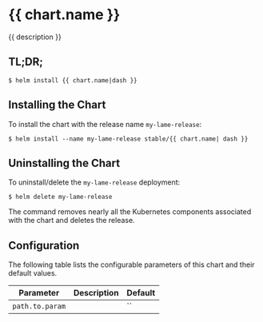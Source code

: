 # {{ chart.name }}
{{ description }}


## TL;DR;

```console
$ helm install {{ chart.name|dash }}
```

## Installing the Chart

To install the chart with the release name `my-lame-release`:

```console
$ helm install --name my-lame-release stable/{{ chart.name| dash }}
```

## Uninstalling the Chart

To uninstall/delete the `my-lame-release` deployment:

```console
$ helm delete my-lame-release
```

The command removes nearly all the Kubernetes components associated with the
chart and deletes the release.

## Configuration

The following table lists the configurable parameters of this chart and their default values.

| Parameter                   | Description      | Default        |
|-----------------------------|------------------|----------------|
| `path.to.param`             |                  | ``             |
